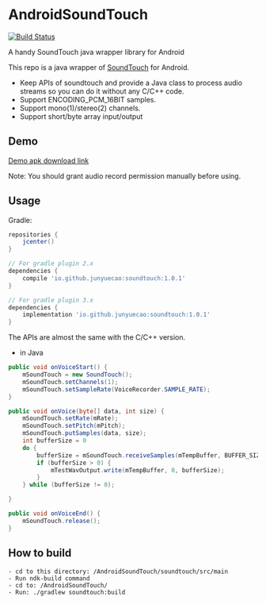 # AndroidSoundTouch
[![Build Status](https://travis-ci.org/junyuecao/AndroidSoundTouch.svg?branch=master)](https://travis-ci.org/junyuecao/AndroidSoundTouch)

A handy SoundTouch java wrapper library for Android

This repo is a java wrapper of [SoundTouch](https://www.surina.net/soundtouch/) for Android.

 - Keep APIs of soundtouch and provide a Java class to process audio streams so you can do it without any C/C++ code.
 - Support ENCODING_PCM_16BIT samples.
 - Support mono(1)/stereo(2) channels.
 - Support short/byte array input/output

## Demo

[Demo apk download link](https://github.com/junyuecao/AndroidSoundTouch/blob/master/app-release.apk?raw=true)

Note: You should grant audio record permission manually before using.

## Usage
Gradle:
```groovy
repositories {
    jcenter()
}

// For gradle plugin 2.x
dependencies {
    compile 'io.github.junyuecao:soundtouch:1.0.1'
}

// For gradle plugin 3.x
dependencies {
    implementation 'io.github.junyuecao:soundtouch:1.0.1'
}
```

The APIs are almost the same with the C/C++ version.
- in Java
```Java
public void onVoiceStart() {
    mSoundTouch = new SoundTouch();
    mSoundTouch.setChannels(1);
    mSoundTouch.setSampleRate(VoiceRecorder.SAMPLE_RATE);
}

public void onVoice(byte[] data, int size) {
    mSoundTouch.setRate(mRate);
    mSoundTouch.setPitch(mPitch);
    mSoundTouch.putSamples(data, size);
    int bufferSize = 0
    do {
        bufferSize = mSoundTouch.receiveSamples(mTempBuffer, BUFFER_SIZE);
        if (bufferSize > 0) {
            mTestWavOutput.write(mTempBuffer, 0, bufferSize);
        }
    } while (bufferSize != 0);

}

public void onVoiceEnd() {
    mSoundTouch.release();
}
```

## How to build

```
- cd to this directory: /AndroidSoundTouch/soundtouch/src/main
- Run ndk-build command
- cd to: /AndroidSoundTouch/
- Run: ./gradlew soundtouch:build
```


